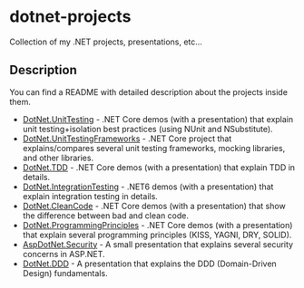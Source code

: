 # dotnet-projects
Collection of my .NET projects, presentations, etc...

## Description
You can find a README with detailed description about the projects inside them.
- [DotNet.UnitTesting](https://github.com/MTrajK/dotnet-projects/tree/main/DotNet.UnitTesting) - .NET Core demos (with a presentation) that explain unit testing+isolation best practices (using NUnit and NSubstitute).
- [DotNet.UnitTestingFrameworks](https://github.com/MTrajK/dotnet-projects/tree/main/DotNet.UnitTestingFrameworks) - .NET Core project that explains/compares several unit testing frameworks, mocking libraries, and other libraries.
- [DotNet.TDD](https://github.com/MTrajK/dotnet-projects/tree/main/DotNet.TDD) - .NET Core demos (with a presentation) that explain TDD in details.
- [DotNet.IntegrationTesting](https://github.com/MTrajK/dotnet-projects/tree/main/DotNet.IntegrationTesting) - .NET6 demos (with a presentation) that explain integration testing in details.
- [DotNet.CleanCode](https://github.com/MTrajK/dotnet-projects/tree/main/DotNet.CleanCode) - .NET Core demos (with a presentation) that show the difference between bad and clean code.
- [DotNet.ProgrammingPrinciples](https://github.com/MTrajK/dotnet-projects/tree/main/DotNet.ProgrammingPrinciples) - .NET Core demos (with a presentation) that explain several programming principles (KISS, YAGNI, DRY, SOLID).
- [AspDotNet.Security](https://github.com/MTrajK/dotnet-projects/tree/main/AspDotNet.Security) - A small presentation that explains several security concerns in ASP.NET.
- [DotNet.DDD](https://github.com/MTrajK/dotnet-projects/tree/main/DotNet.DDD) - A presentation that explains the DDD (Domain-Driven Design) fundamentals.
